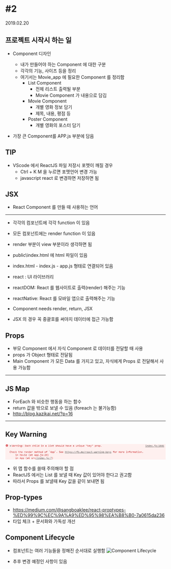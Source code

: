 # #2

2019.02.20

## 프로젝트 시작시 하는 일

- Component 디자인
  - 내가 만들어야 하는 Component 에 대한 구분
  - 각각의 기능, 사이즈 등을 정리
  - 여기서는 Movie_app 에 필요한 Component 를 정리함
    - List Component
      - 전체 리스트 출력될 부분
      - Movie Component 가 내용으로 담김
    - Movie Component
      - 개별 영화 정보 담기
      - 제목, 내용, 평점 등
    - Poster Component
      - 개별 영화의 포스터 담기

- 가장 큰 Component를 APP.js 부분에 담음

## TIP

- VScode 에서 ReactJS 파일 저장시 포멧이 깨질 경우
  - Ctrl + K M 을 누르면 포멧언어 변경 가능
  - javascript react 로 변경하면 저장하면 됨

## JSX

- React Component 를 만들 때 사용하는 언어

---

- 각각의 컴포넌트에 각각 function 이 있음
- 모든 컴포넌트에는 render function 이 있음
- render 부분이 view 부분이라 생각하면 됨
- public\index.html 에 html 파일이 있음
- index.html - index.js - app.js 형태로 연결되어 있음
- react : UI 라이브러리
- reactDOM: React 를 웹사이트로 출력(render) 해주는 기능
- reactNative: React 를 모바일 앱으로 출력해주는 기능

- Component needs render, return, JSX
- JSX 의 경우 꼭 중괄호를 써야지 데이터에 접근 가능함

## Props

- 부모 Component 에서 자식 Component 로 데이터를 전달할 때 사용
- props 가 Object 형태로 전달됨
- Main Component 가 모든 Data 를 가지고 있고, 자식에게 Props 로 전달해서 사용 가능함

---

## JS Map

- ForEach 와 비슷한 행동을 하는 함수
- return 값을 밖으로 보낼 수 있음 (foreach 는 불가능함)
- http://blog.kazikai.net/?p=16

---

## Key Warning

![Warning Messgae](../Images/step2-4_warning_message.jpg)

- 위 맵 함수를 쓸때 주의해야 할 점
- ReactJS 에서는 List 를 보낼 때 Key 값이 있어야 한다고 권고함
- 따라서 Props 를 보낼때 Key 값을 같이 보내면 됨

## Prop-types

- https://medium.com/@sangboaklee/react-proptypes-%ED%99%9C%EC%9A%A9%ED%95%98%EA%B8%B0-7a0615da236
- 타입 체크 + 문서화와 가독성 개선

## Component Lifecycle

- 컴포넌트는 여러 기능들을 정해진 순서대로 실행함
  ![Component Lifecycle](https://www.codevoila.com/uploads/images/201607/reactjs_component_lifecycle_functions.png)

- 추후 변경 예정인 사항이 있음